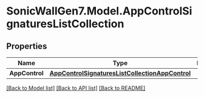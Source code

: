 # SonicWallGen7.Model.AppControlSignaturesListCollection

## Properties

Name | Type | Description | Notes
------------ | ------------- | ------------- | -------------
**AppControl** | [**AppControlSignaturesListCollectionAppControl**](AppControlSignaturesListCollectionAppControl.md) |  | [optional] 

[[Back to Model list]](../README.md#documentation-for-models) [[Back to API list]](../README.md#documentation-for-api-endpoints) [[Back to README]](../README.md)

